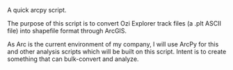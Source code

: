A quick arcpy script. 

The purpose of this script is to convert Ozi Explorer track files
(a .plt ASCII file) into shapefile format through ArcGIS. 

As Arc is the current environment of my company, I will use ArcPy for this 
and other analysis scripts which will be built on this script. Intent is to create
something that can bulk-convert and analyze. 